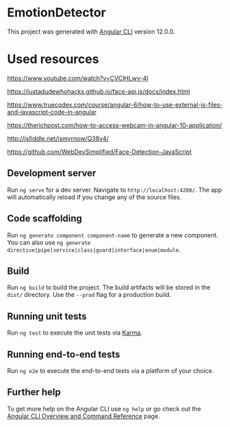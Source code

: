 # EmotionDetector

This project was generated with [Angular CLI](https://github.com/angular/angular-cli) version 12.0.0.


# Used resources

https://www.youtube.com/watch?v=CVClHLwv-4I

https://justadudewhohacks.github.io/face-api.js/docs/index.html

https://www.truecodex.com/course/angular-6/how-to-use-external-js-files-and-javascript-code-in-angular

https://therichpost.com/how-to-access-webcam-in-angular-10-application/

http://jsfiddle.net/ismyrnow/Q38v4/

https://github.com/WebDevSimplified/Face-Detection-JavaScript


## Development server

Run `ng serve` for a dev server. Navigate to `http://localhost:4200/`. The app will automatically reload if you change any of the source files.

## Code scaffolding

Run `ng generate component component-name` to generate a new component. You can also use `ng generate directive|pipe|service|class|guard|interface|enum|module`.

## Build

Run `ng build` to build the project. The build artifacts will be stored in the `dist/` directory. Use the `--prod` flag for a production build.

## Running unit tests

Run `ng test` to execute the unit tests via [Karma](https://karma-runner.github.io).

## Running end-to-end tests

Run `ng e2e` to execute the end-to-end tests via a platform of your choice.

## Further help

To get more help on the Angular CLI use `ng help` or go check out the [Angular CLI Overview and Command Reference](https://angular.io/cli) page.
